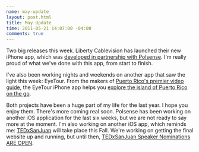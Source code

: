 ```yaml
--- 
name: may-update
layout: post.html
title: May Update
time: 2011-05-21 14:07:00 -04:00
comments: true
---
```


Two big releases this week. Liberty Cablevision has launched their new iPhone app, which was [developed in partnership with Polsense](http://blog.polsense.com/liberty-cable-iphone-application "Liberty Cable iPhone Application"). I'm really proud of what we've done with this app, from start to finish.

I've also been working nights and weekends on another app that saw the light this week: EyeTour. From the makers of [Puerto Rico's premier video guide](http://www.eyetour.com/ "EyeTour"), the EyeTour iPhone app helps you [explore the island of Puerto Rico on the go](http://itunes.apple.com/us/app/eyetour/id414703689 "EyeTour iPhone app").

Both projects have been a huge part of my life for the last year. I hope you enjoy them. There's more coming real soon. Polsense has been working on another iOS application for the last six weeks, but we are not ready to say more at the moment. I'm also working on another iOS app, which reminds me: [TEDxSanJuan](http://www.tedxsanjuan.com "TEDxSanJuan") will take place this Fall. We're working on getting the final website up and running, but until then, [TEDxSanJuan Speaker Nominations ARE OPEN](http://clearshore.wufoo.com/forms/nominate-a-speaker-tedxsanjuan-19-nov-2011/ "Nominate a Speaker for TEDxSanJuan").
